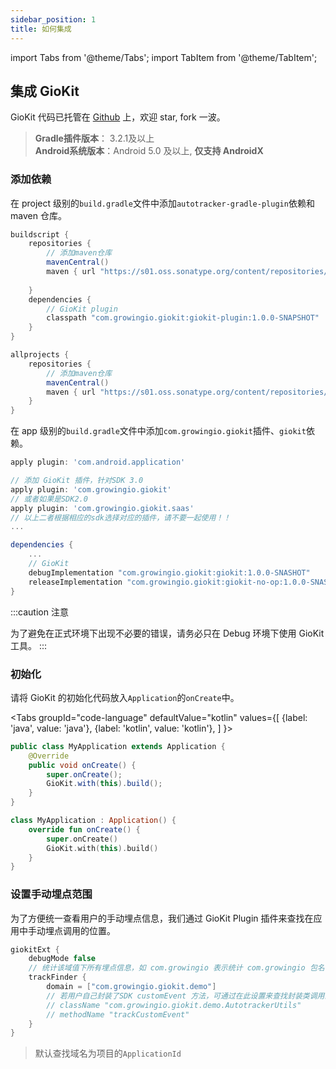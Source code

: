 ```yaml
---
sidebar_position: 1
title: 如何集成
---
```


import Tabs from '@theme/Tabs';
import TabItem from '@theme/TabItem';

## 集成 GioKit

GioKit 代码已托管在 [Github](https://github.com/growingio/giokit-android) 上，欢迎 star, fork 一波。

> **Gradle插件版本**： 3.2.1及以上  
> **Android系统版本**：Android 5.0 及以上, **仅支持 AndroidX**

### 添加依赖
在 project 级别的`build.gradle`文件中添加`autotracker-gradle-plugin`依赖和 maven 仓库。

```groovy
buildscript {
    repositories {
        // 添加maven仓库
        mavenCentral()
        maven { url "https://s01.oss.sonatype.org/content/repositories/snapshots/" }
        
    }
    dependencies {
        // GioKit plugin
        classpath "com.growingio.giokit:giokit-plugin:1.0.0-SNAPSHOT"
    }
}

allprojects {
    repositories {
        // 添加maven仓库
        mavenCentral()
        maven { url "https://s01.oss.sonatype.org/content/repositories/snapshots/" }
    }
}
```

在 app 级别的`build.gradle`文件中添加`com.growingio.giokit`插件、`giokit`依赖。
```groovy
apply plugin: 'com.android.application'

// 添加 GioKit 插件，针对SDK 3.0
apply plugin: 'com.growingio.giokit'
// 或者如果是SDK2.0
apply plugin: 'com.growingio.giokit.saas'
// 以上二者根据相应的sdk选择对应的插件，请不要一起使用！！
...

dependencies {
    ...
    // GioKit
    debugImplementation "com.growingio.giokit:giokit:1.0.0-SNASHOT"
    releaseImplementation "com.growingio.giokit:giokit-no-op:1.0.0-SNASHOT"
}
```

:::caution 注意

为了避免在正式环境下出现不必要的错误，请务必只在 Debug 环境下使用 GioKit 工具。
:::

### 初始化
请将 GioKit 的初始化代码放入`Application`的`onCreate`中。

<Tabs
  groupId="code-language"
  defaultValue="kotlin"
  values={[
    {label: 'java', value: 'java'},
    {label: 'kotlin', value: 'kotlin'},
  ]
}>

<TabItem value="java">

```java
public class MyApplication extends Application {
    @Override
    public void onCreate() {
        super.onCreate();
        GioKit.with(this).build();
    }
}
```

</TabItem>
<TabItem value="kotlin">

```kotlin
class MyApplication : Application() {
    override fun onCreate() {
        super.onCreate()
        GioKit.with(this).build()
    }
}
```

</TabItem>
</Tabs>

### 设置手动埋点范围
为了方便统一查看用户的手动埋点信息，我们通过 GioKit Plugin 插件来查找在应用中手动埋点调用的位置。
```groovy
giokitExt {
    debugMode false
    // 统计该域值下所有埋点信息，如 com.growingio 表示统计 com.growingio 包名下的埋点代码
    trackFinder {
        domain = ["com.growingio.giokit.demo"]
        // 若用户自己封装了SDK customEvent 方法，可通过在此设置来查找封装类调用的代码
        // className "com.growingio.giokit.demo.AutotrackerUtils"
        // methodName "trackCustomEvent"
    }
}
```

>  默认查找域名为项目的`ApplicationId`
